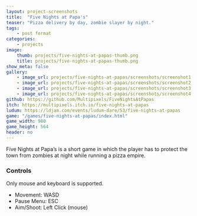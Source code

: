 ```yaml
---
layout: project-screenshots
title:  "Five Nights at Papa's"
teaser: "Pizza delivery by day, zombie slayer by night."
tags:
    - post format
categories:
    - projects
image:
    thumb: projects/five-nights-at-papas-thumb.png
    title: projects/five-nights-at-papas-thumb.png
show_meta: false
gallery:
    - image_url: projects/five-nights-at-papas/screenshots/screenshot1.png
    - image_url: projects/five-nights-at-papas/screenshots/screenshot2.png
    - image_url: projects/five-nights-at-papas/screenshots/screenshot3.png
    - image_url: projects/five-nights-at-papas/screenshots/screenshot4.png
github: https://github.com/Multipixels/FiveNightsAtPapas
itch: https://multipixels.itch.io/five-nights-at-papas
ludum: https://ldjam.com/events/ludum-dare/53/five-nights-at-papas
game: "/games/five-nights-at-papas/index.html"
game_width: 980
game_height: 564
header: no
---
```


Five Nights at Papa’s is a short game in which the player has to protect the town from zombies at night while running a pizza empire.

### Controls

Only mouse and keyboard is supported.

- Movement: WASD  
- Pause Menu: ESC   
- Aim/Shoot: Left Click (mouse)